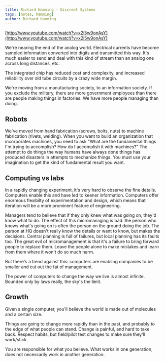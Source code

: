 ```yaml
---
title: Richard Hamming - Discreet Systems
tags: [notes, hamming]
author: Richard Hamming
---
```

[http://www.youtube.com/watch?v=x2i5w9onAsY](http://www.youtube.com/watch?v=x2i5w9onAsY)

We're nearing the end of the analog world. Electrical currents have become sampled information converted into digits and transmitted this way. It's much easier to send and deal with this kind of stream than an analog one across long distances, etc.

The integrated chip has reduced cost and complexity, and increased reliability over old tube circuits by a crazy wide margin.

We're moving from a manufacturing society, to an information society. If you exclude the military, there are more government employees than there are people making things in factories. We have more people managing than doing.

## Robots

We've moved from hand fabrication (screws, bolts, nuts) to machine fabrication (rivets, welding). When you want to build an organization that incorporates machines, you need to ask "What are the fundamental things I'm trying to accomplish? How do I accomplish it with machines?" The attempt to do things the way humans have always done things has produced disasters in attempts to mechanize things. You must use your imagination to get the kind of fundamental result you want.

## Computing vs labs

In a rapidly changing experiment, it's very hard to observe the fine details. Computers enable this and have led to keener information. Computers offer enormous flexibilty of experimentation and design, which means that iteration will be a more prominent feature of engineering.

Managers tend to believe that if they only knew what was going on, they'd know what to do. The effect of this micromanaging is bad: the person who knows what's going on is often the person on the ground doing the job. The person at HQ doesn't really know the details or want to know, but makes the decisions. Central planning is full of failures, but local planning has its faults too. The great evil of micromanagement is that it's a failure to bring forward people to replace them. Leave the people alone to make mistakes and learn from them where it won't do so much harm.

But there's a trend against this: computers are enabling companies to be smaller and cut out the fat of management.

The power of computers to change the way we live is almost infinite. Bounded only by laws really, the sky's the limit.

## Growth

Given a single computer, you'll believe the world is made out of molecules and a certain size.

Things are going to change more rapidly than in the past, and probably to the edge of what people can stand. Change is painful, and hard to take back. Respect habits, but field/pilot test changes to make sure they'll work/stick.

You are responsible for what you believe. What works in one generation, does not necessarily work in another generation.
